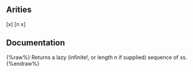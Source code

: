 ## Arities
[x]
[n x]

## Documentation
{%raw%}
Returns a lazy (infinite!, or length n if supplied) sequence of xs.
{%endraw%}

